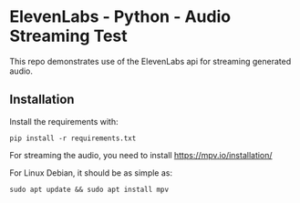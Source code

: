 # ElevenLabs - Python - Audio Streaming Test
This repo demonstrates use of the ElevenLabs api for streaming generated audio.

## Installation
Install the requirements with:
```
pip install -r requirements.txt
```

For streaming the audio, you need to install https://mpv.io/installation/

For Linux Debian, it should be as simple as:
```
sudo apt update && sudo apt install mpv
```